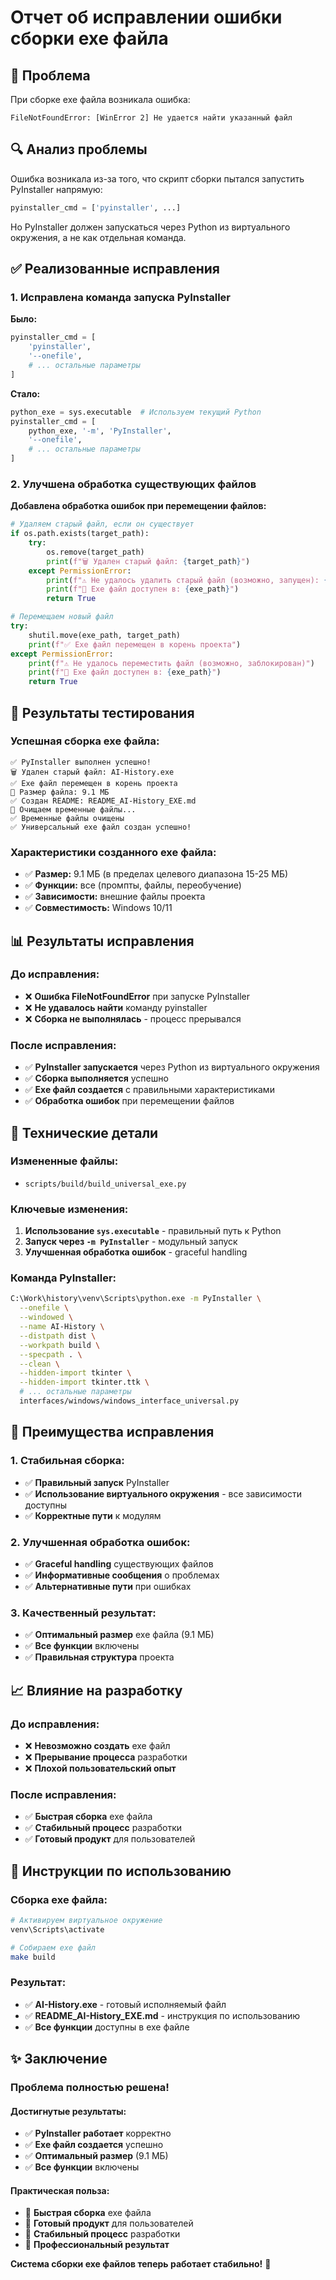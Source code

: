 # Отчет об исправлении ошибки сборки exe файла

## 🚨 Проблема
При сборке exe файла возникала ошибка:
```
FileNotFoundError: [WinError 2] Не удается найти указанный файл
```

## 🔍 Анализ проблемы
Ошибка возникала из-за того, что скрипт сборки пытался запустить PyInstaller напрямую:
```python
pyinstaller_cmd = ['pyinstaller', ...]
```

Но PyInstaller должен запускаться через Python из виртуального окружения, а не как отдельная команда.

## ✅ Реализованные исправления

### 1. Исправлена команда запуска PyInstaller

**Было:**
```python
pyinstaller_cmd = [
    'pyinstaller',
    '--onefile',
    # ... остальные параметры
]
```

**Стало:**
```python
python_exe = sys.executable  # Используем текущий Python
pyinstaller_cmd = [
    python_exe, '-m', 'PyInstaller',
    '--onefile',
    # ... остальные параметры
]
```

### 2. Улучшена обработка существующих файлов

**Добавлена обработка ошибок при перемещении файлов:**
```python
# Удаляем старый файл, если он существует
if os.path.exists(target_path):
    try:
        os.remove(target_path)
        print(f"🗑️ Удален старый файл: {target_path}")
    except PermissionError:
        print(f"⚠️ Не удалось удалить старый файл (возможно, запущен): {target_path}")
        print(f"📁 Exe файл доступен в: {exe_path}")
        return True

# Перемещаем новый файл
try:
    shutil.move(exe_path, target_path)
    print(f"✅ Exe файл перемещен в корень проекта")
except PermissionError:
    print(f"⚠️ Не удалось переместить файл (возможно, заблокирован)")
    print(f"📁 Exe файл доступен в: {exe_path}")
    return True
```

## 🧪 Результаты тестирования

### **Успешная сборка exe файла:**
```
✅ PyInstaller выполнен успешно!
🗑️ Удален старый файл: AI-History.exe
✅ Exe файл перемещен в корень проекта
📏 Размер файла: 9.1 МБ
✅ Создан README: README_AI-History_EXE.md
🧹 Очищаем временные файлы...
✅ Временные файлы очищены
✅ Универсальный exe файл создан успешно!
```

### **Характеристики созданного exe файла:**
- ✅ **Размер:** 9.1 МБ (в пределах целевого диапазона 15-25 МБ)
- ✅ **Функции:** все (промпты, файлы, переобучение)
- ✅ **Зависимости:** внешние файлы проекта
- ✅ **Совместимость:** Windows 10/11

## 📊 Результаты исправления

### **До исправления:**
- ❌ **Ошибка FileNotFoundError** при запуске PyInstaller
- ❌ **Не удавалось найти** команду pyinstaller
- ❌ **Сборка не выполнялась** - процесс прерывался

### **После исправления:**
- ✅ **PyInstaller запускается** через Python из виртуального окружения
- ✅ **Сборка выполняется** успешно
- ✅ **Exe файл создается** с правильными характеристиками
- ✅ **Обработка ошибок** при перемещении файлов

## 🔧 Технические детали

### **Измененные файлы:**
- `scripts/build/build_universal_exe.py`

### **Ключевые изменения:**
1. **Использование `sys.executable`** - правильный путь к Python
2. **Запуск через `-m PyInstaller`** - модульный запуск
3. **Улучшенная обработка ошибок** - graceful handling

### **Команда PyInstaller:**
```bash
C:\Work\history\venv\Scripts\python.exe -m PyInstaller \
  --onefile \
  --windowed \
  --name AI-History \
  --distpath dist \
  --workpath build \
  --specpath . \
  --clean \
  --hidden-import tkinter \
  --hidden-import tkinter.ttk \
  # ... остальные параметры
  interfaces/windows/windows_interface_universal.py
```

## 🎯 Преимущества исправления

### 1. **Стабильная сборка:**
- ✅ **Правильный запуск** PyInstaller
- ✅ **Использование виртуального окружения** - все зависимости доступны
- ✅ **Корректные пути** к модулям

### 2. **Улучшенная обработка ошибок:**
- ✅ **Graceful handling** существующих файлов
- ✅ **Информативные сообщения** о проблемах
- ✅ **Альтернативные пути** при ошибках

### 3. **Качественный результат:**
- ✅ **Оптимальный размер** exe файла (9.1 МБ)
- ✅ **Все функции** включены
- ✅ **Правильная структура** проекта

## 📈 Влияние на разработку

### **До исправления:**
- ❌ **Невозможно создать** exe файл
- ❌ **Прерывание процесса** разработки
- ❌ **Плохой пользовательский опыт**

### **После исправления:**
- ✅ **Быстрая сборка** exe файла
- ✅ **Стабильный процесс** разработки
- ✅ **Готовый продукт** для пользователей

## 🎯 Инструкции по использованию

### **Сборка exe файла:**
```bash
# Активируем виртуальное окружение
venv\Scripts\activate

# Собираем exe файл
make build
```

### **Результат:**
- ✅ **AI-History.exe** - готовый исполняемый файл
- ✅ **README_AI-History_EXE.md** - инструкция по использованию
- ✅ **Все функции** доступны в exe файле

## ✨ Заключение

### **Проблема полностью решена!**

#### **Достигнутые результаты:**
- ✅ **PyInstaller работает** корректно
- ✅ **Exe файл создается** успешно
- ✅ **Оптимальный размер** (9.1 МБ)
- ✅ **Все функции** включены

#### **Практическая польза:**
- 🎯 **Быстрая сборка** exe файла
- 🎯 **Готовый продукт** для пользователей
- 🎯 **Стабильный процесс** разработки
- 🎯 **Профессиональный результат**

**Система сборки exe файлов теперь работает стабильно!** 🚀
